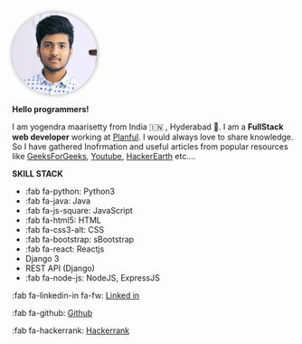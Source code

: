 
<img src="avatar.jpg" style="
    border-radius: 50%;
    box-shadow: 0px 0px 5px 3px #b1b1b199;
" alt="drawing" width="150" height="145"/>


**Hello programmers!**

I am yogendra maarisetty from India  :india: , Hyderabad :100:. I am a **FullStack web developer** working at [Planful](https://www.planful.com). 
I would always love to share knowledge. So I have gathered Inofrmation and useful articles from popular resources like [GeeksForGeeks](https://www.geeksforgeeks.org/), [Youtube](https://www.youtube.com), [HackerEarth](https://www.hackerearth.com) etc....

**SKILL STACK**
- :fab fa-python:  Python3 
- :fab fa-java:  Java
- :fab fa-js-square:  JavaScript
- :fab fa-html5: HTML
- :fab fa-css3-alt: CSS
- :fab fa-bootstrap: sBootstrap
- :fab fa-react: Reactjs
- Django 3
- REST API (Django)
- :fab fa-node-js: NodeJS, ExpressJS



:fab fa-linkedin-in fa-fw:   [Linked in](https://www.linkedin.com/in/yogendra-maarisetty-991302171/)

:fab fa-github:  [Github](https://github.com/yogendramaarisetty)

:fab fa-hackerrank: [Hackerrank](https://www.hackerrank.com/yogendramaarise1)



